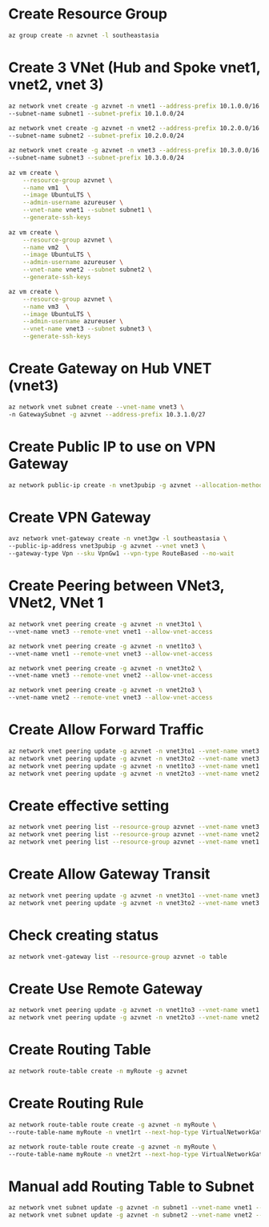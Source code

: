 
# Create Resource Group
```bash
az group create -n azvnet -l southeastasia
```

# Create 3 VNet (Hub and Spoke vnet1, vnet2, vnet 3)
```bash
az network vnet create -g azvnet -n vnet1 --address-prefix 10.1.0.0/16 \
--subnet-name subnet1 --subnet-prefix 10.1.0.0/24
                            
az network vnet create -g azvnet -n vnet2 --address-prefix 10.2.0.0/16 \
--subnet-name subnet2 --subnet-prefix 10.2.0.0/24         

az network vnet create -g azvnet -n vnet3 --address-prefix 10.3.0.0/16 \
--subnet-name subnet3 --subnet-prefix 10.3.0.0/24
                            
az vm create \
    --resource-group azvnet \
    --name vm1  \
    --image UbuntuLTS \
    --admin-username azureuser \
    --vnet-name vnet1 --subnet subnet1 \
    --generate-ssh-keys 
    
az vm create \
    --resource-group azvnet \
    --name vm2  \
    --image UbuntuLTS \
    --admin-username azureuser \
    --vnet-name vnet2 --subnet subnet2 \
    --generate-ssh-keys

az vm create \
    --resource-group azvnet \
    --name vm3  \
    --image UbuntuLTS \
    --admin-username azureuser \
    --vnet-name vnet3 --subnet subnet3 \
    --generate-ssh-keys
```

# Create Gateway on Hub VNET (vnet3)
```bash
az network vnet subnet create --vnet-name vnet3 \
-n GatewaySubnet -g azvnet --address-prefix 10.3.1.0/27
```

# Create Public IP to use on VPN Gateway
```bash
az network public-ip create -n vnet3pubip -g azvnet --allocation-method Dynamic
```

# Create VPN Gateway
```bash
avz network vnet-gateway create -n vnet3gw -l southeastasia \
--public-ip-address vnet3pubip -g azvnet --vnet vnet3 \
--gateway-type Vpn --sku VpnGw1 --vpn-type RouteBased --no-wait
```

# Create Peering between VNet3, VNet2, VNet 1
```bash
az network vnet peering create -g azvnet -n vnet3to1 \
--vnet-name vnet3 --remote-vnet vnet1 --allow-vnet-access

az network vnet peering create -g azvnet -n vnet1to3 \
--vnet-name vnet1 --remote-vnet vnet3 --allow-vnet-access

az network vnet peering create -g azvnet -n vnet3to2 \
--vnet-name vnet3 --remote-vnet vnet2 --allow-vnet-access

az network vnet peering create -g azvnet -n vnet2to3 \
--vnet-name vnet2 --remote-vnet vnet3 --allow-vnet-access
```

# Create Allow Forward Traffic

```bash
az network vnet peering update -g azvnet -n vnet3to1 --vnet-name vnet3 --set allowForwardedTraffic=true
az network vnet peering update -g azvnet -n vnet3to2 --vnet-name vnet3 --set allowForwardedTraffic=true
az network vnet peering update -g azvnet -n vnet1to3 --vnet-name vnet1 --set allowForwardedTraffic=true
az network vnet peering update -g azvnet -n vnet2to3 --vnet-name vnet2 --set allowForwardedTraffic=true
```

# Create effective setting
```bash
az network vnet peering list --resource-group azvnet --vnet-name vnet3 -o table
az network vnet peering list --resource-group azvnet --vnet-name vnet2 -o table
az network vnet peering list --resource-group azvnet --vnet-name vnet1 -o table
```

# Create Allow Gateway Transit
```bash
az network vnet peering update -g azvnet -n vnet3to1 --vnet-name vnet3 --set allowGatewayTransit=true
az network vnet peering update -g azvnet -n vnet3to2 --vnet-name vnet3 --set allowGatewayTransit=true
```

# Check creating status
```bash
az network vnet-gateway list --resource-group azvnet -o table
```

# Create Use Remote Gateway
```bash
az network vnet peering update -g azvnet -n vnet1to3 --vnet-name vnet1 --set useRemoteGateways=true
az network vnet peering update -g azvnet -n vnet2to3 --vnet-name vnet2 --set useRemoteGateways=true
```

# Create Routing Table
```bash
az network route-table create -n myRoute -g azvnet
```

# Create Routing Rule
```bash
az network route-table route create -g azvnet -n myRoute \
--route-table-name myRoute -n vnet1rt --next-hop-type VirtualNetworkGateway --address-prefix 10.1.0.0/16

az network route-table route create -g azvnet -n myRoute \
--route-table-name myRoute -n vnet2rt --next-hop-type VirtualNetworkGateway --address-prefix 10.2.0.0/16
```

# Manual add Routing Table to Subnet
```bash
az network vnet subnet update -g azvnet -n subnet1 --vnet-name vnet1 --route-table myRoute
az network vnet subnet update -g azvnet -n subnet2 --vnet-name vnet2 --route-table myRoute
```
